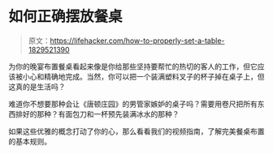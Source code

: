 # 如何正确摆放餐桌

> 原文：<https://lifehacker.com/how-to-properly-set-a-table-1829521390>

为你的晚宴布置餐桌看起来像是你给那些坚持要帮忙的热切的客人的工作，但它应该被小心和精确地完成。当然，你可以把一个装满塑料叉子的杯子掉在桌子上，但这真的是生活吗？

难道你不想要那种会让《唐顿庄园》的男管家嫉妒的桌子吗？需要用卷尺把所有东西排好的那种？有面包刀和一杯预先装满冰水的那种？

如果这些优雅的概念打动了你的心，那么看看我们的视频指南，了解完美餐桌布置的基本规则。
